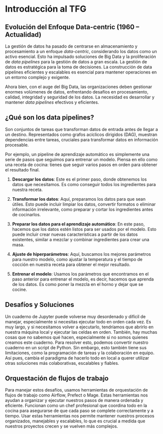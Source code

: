 # Introducción al TFG

## Evolución del Enfoque Data-centric (1960 – Actualidad)

La gestión de datos ha pasado de centrarse en almacenamiento y procesamiento a un enfoque _data-centric_, considerando los datos como un activo esencial. Esto ha impulsado soluciones de Big Data y la proliferación de _data pipelines_ para la gestión de datos a gran escala. La gestión de datos es estratégica para la toma de decisiones. La construcción de data pipelines eficientes y escalables es esencial para mantener operaciones en un entorno complejo y exigente.

Ahora bien, con el auge del Big Data, las organizaciones deben gestionar enormes volúmenes de datos, enfrentando desafíos en procesamiento, calidad, integridad y seguridad de los datos. La necesidad es desarrollar y mantener _data pipelines_ efectivos y eficientes.

## ¿Qué son los data pipelines?

Son conjuntos de tareas que transforman datos de entrada antes de llegar a un destino. Representados como grafos acíclicos dirigidos (DAG), muestran dependencias entre tareas, cruciales para transformar datos en información procesable.

Por ejemplo, un pipeline de aprendizaje automático es simplemente una serie de pasos que seguimos para entrenar un modelo. Piensa en ello como una receta de cocina: tienes que seguir varios pasos en orden para obtener el resultado final. 

1. **Descargar los datos**: Este es el primer paso, donde obtenemos los datos que necesitamos. Es como conseguir todos los ingredientes para nuestra receta.

2. **Transformar los datos**: Aquí, preparamos los datos para que sean útiles. Esto puede incluir limpiar los datos, convertir formatos o eliminar información irrelevante, como preparar y cortar los ingredientes antes de cocinarlos.

3. **Preparar los datos para el aprendizaje automático**: En este paso, hacemos que los datos estén listos para ser usados por el modelo. Esto puede incluir crear nuevas características a partir de los datos existentes, similar a mezclar y combinar ingredientes para crear una masa.

4. **Ajuste de hiperparámetros**: Aquí, buscamos los mejores parámetros para nuestro modelo, como ajustar la temperatura y el tiempo de cocción en nuestra receta para obtener el mejor resultado.

5. **Entrenar el modelo**: Usamos los parámetros que encontramos en el paso anterior para entrenar el modelo, es decir, hacemos que aprenda de los datos. Es como poner la mezcla en el horno y dejar que se cocine.

## Desafíos y Soluciones

Un cuaderno de Jupyter puede volverse muy desordenado y difícil de manejar, especialmente si necesitas ejecutar todo en orden cada vez. Es muy largo, y si necesitamos volver a ejecutarlo, tendríamos que abrirlo en nuestra máquina local y ejecutar las celdas en orden. También, hay muchas cosas que no sabemos qué hacen, especialmente si no somos quienes creamos este cuaderno. Para resolver esto, podemos convertir nuestro cuaderno en un script de Python. Sin embargo, esto también tiene sus limitaciones, como la programación de tareas y la colaboración en equipo. Así pues, cambia el paradigma de hacerlo todo en local a querer utilizar otras soluciones más colaborativas, escalables y fiables.

## Orquestación de flujos de trabajo

Para manejar estos desafíos, usamos herramientas de orquestación de flujos de trabajo como Airflow, Prefect o Mage. Estas herramientas nos ayudan a organizar y ejecutar nuestros pasos de manera ordenada y eficiente. Funcionan como un chef profesional que coordina todo en la cocina para asegurarse de que cada paso se complete correctamente y a tiempo. Usar estas herramientas nos permite mantener nuestros procesos organizados, manejables y escalables, lo que es crucial a medida que nuestros proyectos crecen y se vuelven más complejos. 


